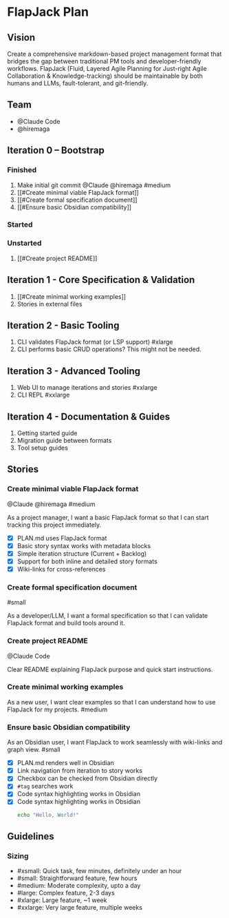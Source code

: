 # FlapJack Plan

## Vision
Create a comprehensive markdown-based project management format that bridges the gap between traditional PM tools and developer-friendly workflows. FlapJack (Fluid, Layered Agile Planning for Just-right Agile Collaboration & Knowledge-tracking) should be maintainable by both humans and LLMs, fault-tolerant, and git-friendly.

## Team
- @Claude Code
- @hiremaga

## Iteration 0 – Bootstrap

### Finished
1. Make initial git commit @Claude @hiremaga #medium
2. [[#Create minimal viable FlapJack format]]
3. [[#Create formal specification document]]
4. [[#Ensure basic Obsidian compatibility]]

### Started

### Unstarted
1. [[#Create project README]]

## Iteration 1 - Core Specification & Validation
1. [[#Create minimal working examples]]
1. Stories in external files

## Iteration 2 - Basic Tooling
1. CLI validates FlapJack format (or LSP support) #xlarge
1. CLI performs basic CRUD operations? This might not be needed.

## Iteration 3 - Advanced Tooling
1. Web UI to manage iterations and stories #xxlarge
1. CLI REPL #xxlarge

## Iteration 4 - Documentation & Guides
1. Getting started guide
2. Migration guide between formats
3. Tool setup guides

## Stories

### Create minimal viable FlapJack format
@Claude @hiremaga #medium

As a project manager, I want a basic FlapJack format so that I can start tracking this project immediately.

- [x] PLAN.md uses FlapJack format
- [x] Basic story syntax works with metadata blocks
- [x] Simple iteration structure (Current + Backlog)
- [x] Support for both inline and detailed story formats
- [x] Wiki-links for cross-references

### Create formal specification document
#small

As a developer/LLM, I want a formal specification so that I can validate FlapJack format and build tools around it.

### Create project README
@Claude Code

Clear README explaining FlapJack purpose and quick start instructions.

### Create minimal working examples

As a new user, I want clear examples so that I can understand how to use FlapJack for my projects. #medium

### Ensure basic Obsidian compatibility

As an Obsidian user, I want FlapJack to work seamlessly with wiki-links and graph view. #small

- [x] PLAN.md renders well in Obsidian
- [x] Link navigation from iteration to story works
- [x] Checkbox can be checked from Obsidian directly
- [x] `#tag` searches work
- [x] Code syntax highlighting works in Obsidian
- [x] Code syntax highlighting works in Obsidian
  ```bash
  echo "Hello, World!"
  ```

## Guidelines

### Sizing
- #xsmall: Quick task, few minutes, definitely under an hour
- #small: Straightforward feature, few hours
- #medium: Moderate complexity, upto a day
- #large: Complex feature, 2-3 days
- #xlarge: Large feature, ~1 week
- #xxlarge: Very large feature, multiple weeks
